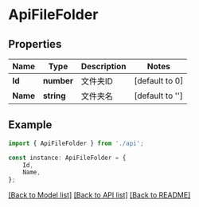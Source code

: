 # ApiFileFolder


## Properties

Name | Type | Description | Notes
------------ | ------------- | ------------- | -------------
**Id** | **number** | 文件夹ID | [default to 0]
**Name** | **string** | 文件夹名 | [default to '']

## Example

```typescript
import { ApiFileFolder } from './api';

const instance: ApiFileFolder = {
    Id,
    Name,
};
```

[[Back to Model list]](../README.md#documentation-for-models) [[Back to API list]](../README.md#documentation-for-api-endpoints) [[Back to README]](../README.md)
